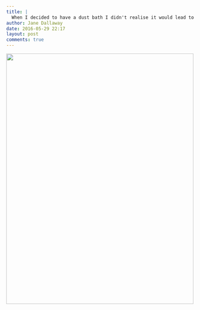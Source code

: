 ```yaml
---
title: |
  When I decided to have a dust bath I didn't realise it would lead to a proper bath...
author: Jane Dallaway
date: 2016-05-29 22:17
layout: post
comments: true
---
```


<div><a href="http://static.skitters.dallaway.com/TFtp_FullSizeRender.jpg"><img src="http://static.skitters.dallaway.com/TFtp_thumb_FullSizeRender.jpg" width="500" height="667"/></a></div>



  

      
